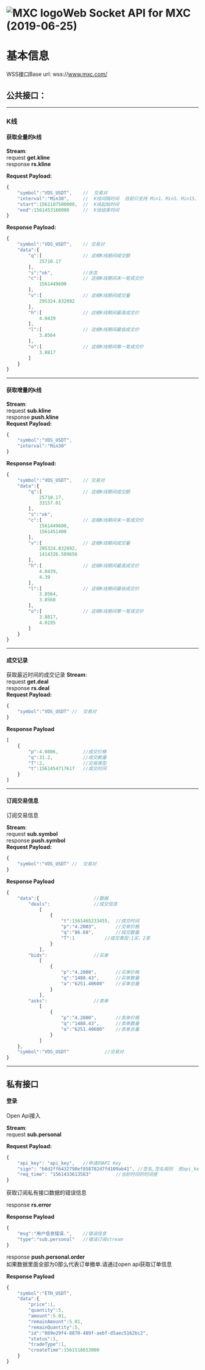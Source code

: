 # ![MXC logo](https://www.mxc.com/assets/images/site-logo.png "MXC logo")Web Socket API for MXC (2019-06-25)

#	基本信息  

WSS接口Base url: wss://www.mxc.com/

##	公共接口：
----

###	K线

#### 获取全量的k线

**Stream**:  
request **get.kline**  
response **rs.kline**  

**Request Payload:**  

```javascript
{
    "symbol":"VDS_USDT",	//	交易对
    "interval":"Min30",		//	K线间隔时间	目前只支持 Min1、Min5、Min15、Min30、Min60、Day1、Month1
    "start":1561107500000,	//	K线起始时间
    "end":1561453160000		//	K线结束时间
}
```
**Response Payload:**
```javascript
{
    "symbol":"VDS_USDT",	// 交易对
    "data":{
        "q":[				// 这根K线期间成交额
            25710.17
        ],
        "s":"ok",			//状态
        "c":[				// 这根K线期间末一笔成交价
            1561449600
        ],
        "v":[				// 这根K线期间成交量
            295324.832092
        ],
        "h":[				// 这根K线期间最高成交价
            4.0439
        ],
        "l":[				// 这根K线期间最低成交价
            3.8564
        ],
        "o":[				// 这根K线期间第一笔成交价
            3.8817
        ]
    }
}
```
----

#### 获取增量的k线  
**Stream**:  
request **sub.kline**  
response **push.kline**  
**Request Payload:**  
```javascript
{
    "symbol":"VDS_USDT",
    "interval":"Min30"
}
```
**Response Payload:**
```javascript
{
    "symbol":"VDS_USDT",	// 交易对
    "data":{
        "q":[				// 这根K线期间成交额
            25710.17,		
            33157.01
        ],
        "s":"ok",
        "c":[				// 这根K线期间末一笔成交价
            1561449600,
            1561451400
        ],
        "v":[				// 这根K线期间成交量
            295324.832092,
            1414326.509656
        ],
        "h":[				// 这根K线期间最高成交价
            4.0439,			
            4.39
        ],
        "l":[				// 这根K线期间最低成交价
            3.8564,
            3.8568
        ],
        "o":[				// 这根K线期间第一笔成交价
            3.8817,
            4.0195
        ]
    }
}
```
----

#### 成交记录
获取最近时间的成交记录
**Stream**:  
request **get.deal**  
response **rs.deal**  
**Request Payload:** 
```javascript 
{
    "symbol":"VDS_USDT"	//	交易对
}
```
**Response Payload**
```javascript
[
    {
        "p":4.0806,			//成交价格
        "q":31.2,			//成交数量
        "T":2,				//交易类型
        "t":1561454717617	//成交时间
    }
]
```
----

#### 订阅交易信息
订阅交易信息

**Stream**:  
request **sub.symbol**  
response **push.symbol**  
**Request Payload:** 
```javascript 
{
    "symbol":"VDS_USDT"	//	交易对
}
```
**Response Payload**
```javascript
{
    "data":{					//数据
        "deals":				//成交信息
	        [
	            {
	                "t":1561465233455,	//成交时间
	                "p":"4.2003",		//交易价格
	                "q":"86.68",		//成交数量
	                "T":1			//成交类型:1买、2卖
	            }
	        ],
        "bids": 				//买单
	        [		
	            {
	                "p":"4.2000",		//买单价格
	                "q":"1488.43",		//买单数量
	                "a":"6251.40600"	//买单总量
	            }
	        ],
        "asks":					//卖单
	        [					
	            {		
	                "p":"4.2000",		//卖单价格
	                "q":"1488.43",		//卖单数量
	                "a":"6251.40600"	//卖单总量
	            }
	        ]
    },
    "symbol":"VDS_USDT"				//交易对
}
```


----

## 私有接口

#### 登录
Open Api接入

**Stream**:  
request **sub.personal**

**Request Payload:** 
```javascript 
{
    "api_key": "api_key",	//申请的API Key	
    "sign": "b8d2ff6432798ef858782d7fd109ab41",	//签名,签名规则  把api_key、req_time用私钥做一个签名,参考python或者java的Sample
    "req_time": "1561433613583"			//当前时间的时间搓
}


```


获取订阅私有接口数据的错误信息

response **rs.error** 

**Response Payload**  

```javascript
{
    "msg":"用户信息错误.",	//错误信息
    "type":"sub.personal"	//错误订阅stream
}
```

response **push.personal.order**  
如果数据里面全部为0那么代表订单撤单.请通过open api获取订单信息

**Response Payload**  

```javascript
{
    "symbol":"ETH_USDT",
    "data":{
        "price":1,
        "quantity":5,
        "amount":5.01,
        "remainAmount":5.01,
        "remainQuantity":5,
        "id":"069e29f4-8870-489f-aebf-d5aec5162bc2",
        "status":1,
        "tradeType":1,
        "createTime":1561518653000
    }
}
```

